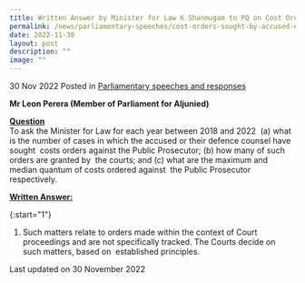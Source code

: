 ```yaml
---
title: Written Answer by Minister for Law K Shanmugam to PQ on Cost Orders Sought By Accused or Defence Counsel Against Public Prosecutor Between 2018 And 2022
permalink: /news/parliamentary-speeches/cost-orders-sought-by-accused-defence-counsel/
date: 2022-11-30
layout: post
description: ""
image: ""
---
```

30 Nov 2022 Posted in [Parliamentary speeches and responses](/news/parliamentary-speeches) 

**Mr Leon Perera (Member of Parliament for Aljunied)**

**<b><u>Question</u></b>** 
<br>To ask the Minister for Law for each year between 2018 and 2022  (a) what is the number of cases in which the accused or their defence counsel have sought  costs orders against the Public Prosecutor; (b) how many of such orders are granted by  the courts; and (c) what are the maximum and median quantum of costs ordered against  the Public Prosecutor respectively.

**<b><u>Written Answer:</u></b>** 

{:start="1"} 
1.  Such matters relate to orders made within the context of Court  proceedings and are not specifically tracked. The Courts decide on such matters, based on  established principles.

<p class="right-side-updated">Last updated on 30 November 2022</p>
